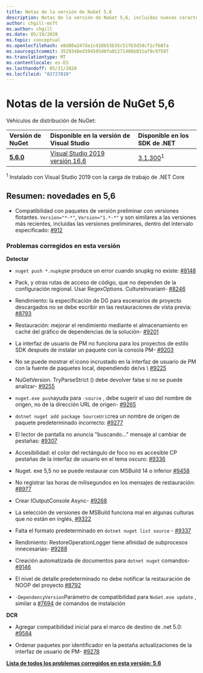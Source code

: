 ```yaml
---
title: Notas de la versión de NuGet 5,6
description: Notas de la versión de NuGet 5,6, incluidas nuevas características, correcciones de errores y DCR.
author: chgill-msft
ms.author: chgill
ms.date: 05/19/2020
ms.topic: conceptual
ms.openlocfilehash: e8d80a247da1cd18b53b35c51fb3d3dcf1cf68fa
ms.sourcegitcommit: 3529348ed394595d0fa01271486b831af9c97597
ms.translationtype: MT
ms.contentlocale: es-ES
ms.lasthandoff: 05/21/2020
ms.locfileid: "83727810"
---
```

# <a name="nuget-56-release-notes"></a>Notas de la versión de NuGet 5,6

Vehículos de distribución de NuGet:

| Versión de NuGet | Disponible en la versión de Visual Studio| Disponible en los SDK de .NET|
|:---|:---|:---|
| [**5.6.0**](https://nuget.org/downloads) | [Visual Studio 2019 versión 16.6](https://visualstudio.microsoft.com/downloads/) | [3.1.300](https://dotnet.microsoft.com/download/dotnet-core/3.1)<sup>1</sup> |

<sup>1</sup> Instalado con Visual Studio 2019 con la carga de trabajo de .NET Core

## <a name="summary-whats-new-in-56"></a>Resumen: novedades en 5,6

* Compatibilidad con paquetes de versión preliminar con versiones flotantes. `Version="*-*"`, `Version="1.*-*"` y son similares a las versiones más recientes, incluidas las versiones preliminares, dentro del intervalo especificado: [#912](https://github.com/NuGet/Home/issues/912)

### <a name="issues-fixed-in-this-release"></a>Problemas corregidos en esta versión

**Detectar**

* `nuget push *.nupkg`se produce un error cuando snupkg no existe: [#8148](https://github.com/NuGet/Home/issues/8148)

* Pack, y otras rutas de acceso de código, que no dependen de la configuración regional. Usar RegexOptions. CultureInvariant- [#8246](https://github.com/NuGet/Home/issues/8246)

* Rendimiento: la especificación de DG para escenarios de proyecto descargados no se debe escribir en las restauraciones de vista previa: [#8793](https://github.com/NuGet/Home/issues/8793)

* Restauración: mejorar el rendimiento mediante el almacenamiento en caché del gráfico de dependencias de la solución- [#9201](https://github.com/NuGet/Home/issues/9201)

* La interfaz de usuario de PM no funciona para los proyectos de estilo SDK después de instalar un paquete con la consola PM- [#9203](https://github.com/NuGet/Home/issues/9203)

* No se puede mostrar el icono incrustado en la interfaz de usuario de PM con la fuente de paquetes local, dependiendo de/vs \ [#9225](https://github.com/NuGet/Home/issues/9225)

* NuGetVersion. TryParseStrict () debe devolver false si no se puede analizar- [#9255](https://github.com/NuGet/Home/issues/9255)

* `nuget.exe push`ayuda para `-source` , debe sugerir el uso del nombre de origen, no de la dirección URL de origen- [#9265](https://github.com/NuGet/Home/issues/9265)

* `dotnet nuget add package SourceUri`crea un nombre de origen de paquete predeterminado incorrecto: [#9277](https://github.com/NuGet/Home/issues/9277)

* El lector de pantalla no anuncia "buscando..." mensaje al cambiar de pestañas: [#9307](https://github.com/NuGet/Home/issues/9307)

* Accesibilidad: el color del rectángulo de foco no es accesible CP pestañas de la interfaz de usuario en el tema oscuro: [#9336](https://github.com/NuGet/Home/issues/9336)

* Nuget. exe 5,5 no se puede restaurar con MSBuild 14 o inferior [#9458](https://github.com/NuGet/Home/issues/9458)

* No registrar las horas de milisegundos en los mensajes de restauración: [#8977](https://github.com/NuGet/Home/issues/8977)

* Crear IOutputConsole Async- [#9268](https://github.com/NuGet/Home/issues/9268)

* La selección de versiones de MSBuild funciona mal en algunas culturas que no están en inglés, [#9322](https://github.com/NuGet/Home/issues/9322)

* Falta el formato predeterminado en `dotnet nuget list source`  -  [#9337](https://github.com/NuGet/Home/issues/9337)

* Rendimiento: RestoreOperationLogger tiene afinidad de subprocesos innecesarias- [#9288](https://github.com/NuGet/Home/issues/9288)

* Creación automatizada de documentos para `dotnet nuget` comandos- [#9146](https://github.com/NuGet/Home/issues/9146)

* El nivel de detalle predeterminado no debe notificar la restauración de NOOP del proyecto [#8792](https://github.com/NuGet/Home/issues/8792)

* `-DependencyVersion`Parámetro de compatibilidad para `NuGet.exe update` , similar a [#7694](https://github.com/NuGet/Home/issues/7694) de comandos de instalación


**DCR**

* Agregar compatibilidad inicial para el marco de destino de .net 5.0: [#9584](https://github.com/NuGet/Home/issues/9584)

* Ordenar paquetes por identificador en la pestaña actualizaciones de la interfaz de usuario de PM- [#9278](https://github.com/NuGet/Home/issues/9278)


**[Lista de todos los problemas corregidos en esta versión: 5,6](https://app.zenhub.com/workspaces/nuget-client-team-55aec9a240305cf007585881/reports/release?release=5e3b2080c4b30708e48bf9f3)**
